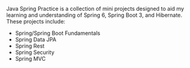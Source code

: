Java Spring Practice is a collection of mini projects designed to aid my learning and understanding of Spring 6, Spring Boot 3, and Hibernate.
These projects include:
- Spring/Spring Boot Fundamentals
- Spring Data JPA
- Spring Rest
- Spring Security
- Spring MVC
